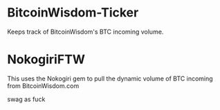 BitcoinWisdom-Ticker
======================
Keeps track of BitcoinWisdom's BTC incoming volume.

NokogiriFTW
===========
This uses the Nokogiri gem to pull the dynamic volume of BTC incoming from BitcoinWisdom.com

swag as fuck
